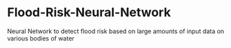 # Flood-Risk-Neural-Network
Neural Network to detect flood risk based on large amounts of input data on various bodies of water
